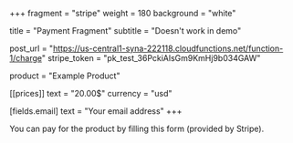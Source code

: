 +++
fragment = "stripe"
weight = 180
background = "white"

title = "Payment Fragment"
subtitle = "Doesn't work in demo"

post_url = "https://us-central1-syna-222118.cloudfunctions.net/function-1/charge"
stripe_token = "pk_test_36PckiAlsGm9KmHj9b034GAW"

product = "Example Product"

[[prices]]
  text = "20.00$"
  currency = "usd"

[fields.email]
  text = "Your email address"
+++

You can pay for the product by filling this form (provided by Stripe).
